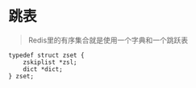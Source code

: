 # 跳表
> Redis里的有序集合就是使用一个字典和一个跳跃表
```
typedef struct zset {
    zskiplist *zsl;
    dict *dict;
} zset;
```